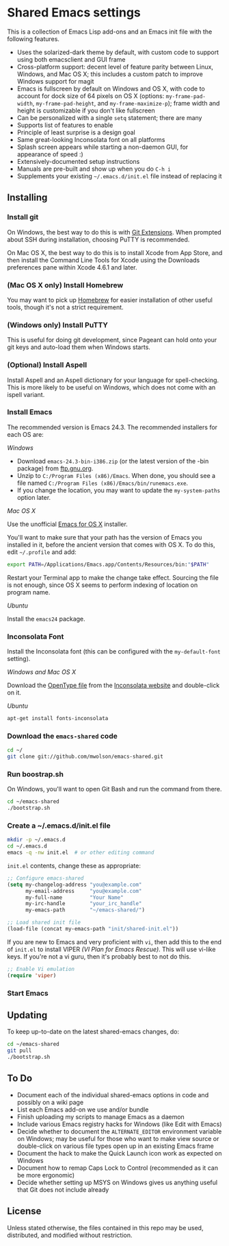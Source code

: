 Shared Emacs settings
=====================

This is a collection of Emacs Lisp add-ons and an Emacs init file with the following features.

- Uses the solarized-dark theme by default, with custom code to support using both emacsclient and GUI frame
- Cross-platform support: decent level of feature parity between Linux, Windows, and Mac OS X; this includes a custom
  patch to improve Windows support for magit
- Emacs is fullscreen by default on Windows and OS X, with code to account for dock size of 64 pixels on OS X (options:
  `my-frame-pad-width`, `my-frame-pad-height`, and `my-frame-maximize-p`); frame width and height is customizable if
  you don't like fullscreen
- Can be personalized with a single `setq` statement; there are many 
- Supports list of features to enable
- Principle of least surprise is a design goal
- Same great-looking Inconsolata font on all platforms
- Splash screen appears while starting a non-daemon GUI, for appearance of speed :)
- Extensively-documented setup instructions
- Manuals are pre-built and show up when you do `C-h i`
- Supplements your existing `~/.emacs.d/init.el` file instead of replacing it

Installing
----------

### Install git
  On Windows, the best way to do this is with [Git Extensions](https://code.google.com/p/gitextensions/).  When
  prompted about SSH during installation, choosing PuTTY is recommended.

  On Mac OS X, the best way to do this is to install Xcode from App Store, and then install the Command Line Tools for
  Xcode using the Downloads preferences pane within Xcode 4.6.1 and later.

### (Mac OS X only) Install Homebrew

You may want to pick up [Homebrew](http://mxcl.github.io/homebrew/) for easier installation of other useful tools, though it's not a strict requirement.

### (Windows only) Install PuTTY

This is useful for doing git development, since Pageant can hold onto your git keys and auto-load them when Windows starts.

### (Optional) Install Aspell

Install Aspell and an Aspell dictionary for your language for spell-checking.  This is more likely to be useful on Windows, which does not come with an ispell variant.

### Install Emacs

The recommended version is Emacs 24.3.  The recommended installers for each OS are:

*Windows*

- Download `emacs-24.3-bin-i386.zip` (or the latest version of the -bin package) from [ftp.gnu.org](http://ftp.gnu.org/gnu/emacs/windows/).
- Unzip to `C:/Program Files (x86)/Emacs`.  When done, you should see a file named `C:/Program Files (x86)/Emacs/bin/runemacs.exe`.
- If you change the location, you may want to update the `my-system-paths` option later.

*Mac OS X*

Use the unofficial [Emacs for OS X](http://emacsformacosx.com/) installer.

You'll want to make sure that your path has the version of Emacs you installed in it, before the ancient version that comes with OS X.  To do this, edit `~/.profile` and add:

```sh
export PATH=/Applications/Emacs.app/Contents/Resources/bin:"$PATH"
```

Restart your Terminal app to make the change take effect.  Sourcing the file is not enough, since OS X seems to perform indexing of location on program name.

*Ubuntu*

Install the `emacs24` package.

### Inconsolata Font

Install the Inconsolata font (this can be configured with the `my-default-font` setting).

*Windows and Mac OS X*

Download the [OpenType file](http://www.levien.com/type/myfonts/Inconsolata.otf) from the [Inconsolata website](http://www.levien.com/type/myfonts/inconsolata.html) and double-click on it.

*Ubuntu*

```sh
apt-get install fonts-inconsolata
```

### Download the `emacs-shared` code

```sh
cd ~/
git clone git://github.com/mwolson/emacs-shared.git
```

### Run boostrap.sh

On Windows, you'll want to open Git Bash and run the command from there.

```sh
cd ~/emacs-shared
./bootstrap.sh
```

### Create a ~/.emacs.d/init.el file

```sh
mkdir -p ~/.emacs.d
cd ~/.emacs.d
emacs -q -nw init.el  # or other editing command
```

`init.el` contents, change these as appropriate:

```lisp
;; Configure emacs-shared
(setq my-changelog-address "you@example.com"
      my-email-address     "you@example.com"
      my-full-name         "Your Name"
      my-irc-handle        "your_irc_handle"
      my-emacs-path        "~/emacs-shared/")

;; Load shared init file
(load-file (concat my-emacs-path "init/shared-init.el"))
```

If you are new to Emacs and very proficient with `vi`, then add this to the end of `init.el` to install VIPER *(VI Plan for Emacs Rescue)*.  This will use vi-like keys.  If you're not a vi guru, then it's probably best to not do this.

```lisp
;; Enable Vi emulation
(require 'viper)
```

### Start Emacs

Updating
--------

To keep up-to-date on the latest shared-emacs changes, do:

```sh
cd ~/emacs-shared
git pull
./bootstrap.sh
```

To Do
-----

- Document each of the individual shared-emacs options in code and possibly on a wiki page
- List each Emacs add-on we use and/or bundle
- Finish uploading my scripts to manage Emacs as a daemon
- Include various Emacs registry hacks for Windows (like Edit with Emacs)
- Decide whether to document the `ALTERNATE_EDITOR` environment variable on Windows; may be useful for those who want
  to make view source or double-click on various file types open up in an existing Emacs frame
- Document the hack to make the Quick Launch icon work as expected on Windows
- Document how to remap Caps Lock to Control (recommended as it can be more ergonomic)
- Decide whether setting up MSYS on Windows gives us anything useful that Git does not include already

License
-------

Unless stated otherwise, the files contained in this repo may be used, distributed, and modified without restriction.

